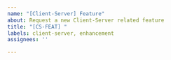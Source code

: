 ```yaml
---
name: "[Client-Server] Feature"
about: Request a new Client-Server related feature
title: "[CS-FEAT] "
labels: client-server, enhancement
assignees: ''

---
```



